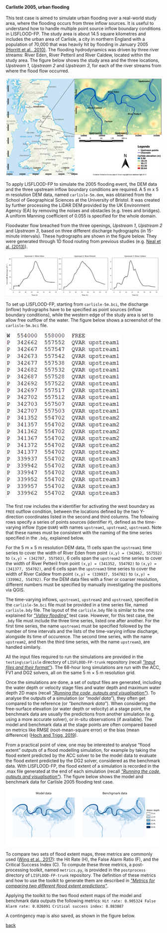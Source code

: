 #### Carlistle 2005, urban flooding

This test case is aimed to simulate urban flooding over a real-world study area, where the flooding occurs from three inflow sources. It is useful to understand how to handle multiple point source inflow boundary conditions in LISFLOOD-FP. The study area is about 14.5 square kilometres and includes the urban area of Carlisle, a city in northern England with a population of 70,000 that was heavily hit by flooding in January 2005 [(Horritt et al., 2010)](https://www.icevirtuallibrary.com/doi/pdf/10.1680/wama.2010.163.6.273). The flooding hydrodynamics was driven by three river streams: River Eden, River Petteril and River Caldew, located within the study area. The figure below shows the study area and the three locations, *Upstream 1*, *Upstream 2* and *Upstream 3*, for each of the river streams from where the flood flow occurred.   

![Image](/Figures/carl_1.PNG)

To apply LISFLOOD-FP to simulate the 2005 flooding event, the DEM data and the three upstream inflow boundary conditions are required. A 5 m x 5 m resolution DEM data, named `carlisle-5m.dem`, was obtained from the School of Geographical Sciences at the University of Bristol. It was created by further processing the LiDAR DEM provided by the UK Environment Agency (EA) by removing the noises and obstacles (e.g. trees and bridges). A uniform Manning coefficient of 0.055 is specified for the whole domain. 

Floodwater flow breached from the three openings, *Upstream 1*, *Upstream 2* and *Upstream 3*, based on three different discharge hydrographs (in 15-minute intervals). These hydrographs are shown in the figure below. They were generated through 1D flood routing from previous studies (e.g. [Neal et al. (2013)](https://onlinelibrary.wiley.com/doi/10.1002/hyp.9572)).

![Image](/Figures/carl_2.PNG)

To set up LISFLOOD-FP, starting from `carlisle-5m.bci`, the discharge (inflow) hydrographs have to be specified as point sources (inflow boundary conditions), while the western edge of the study area is set to allow free outflow of the water. The figure below shows a screenshot of the `carlisle-5m.bci` file.

![Image](/Figures/carl_3.PNG)

The first row includes the `W` identifier for activating the west boundary as `FREE` outflow condition, between the locations defined by the two Y-direction coordinates listed in the second and third columns. The following rows specify a series of points sources (identifier `P`), defined as the time-varying inflow (type `QVAR`) with names `upstream1`, `upstream2`, `upstream3`. Note that these names must be consistent with the naming of the time series specified in the `.bdy`, explained below. 

For the 5 m × 5 m resolution DEM data, 11 cells span the `upstream1` time series to cover the width of River Eden from point `(x,y) = (342662, 557552)` to `(x,y) = (342707, 557503)`, 6 cells span the `upstream2` time series to cover the width of River Petteril from point `(x,y) = (341352, 554702)` to `(x,y) = (341377, 554702)`, and 6 cells span the `upstream3` time series to cover the width of River Caldew from point `(x,y) = (339937, 554702)` to `(x,y) = (339962, 554702)`. For the DEM data files with a finer or coarser resolution, different numbers must be specified by manually investigating the positions via QGIS. 

The time-varying inflows, `upstream1`, `upstream2` and `upstream3`, specified in the `carlisle-5m.bci` file must be provided in a time series file, named `carlisle.bdy` file. The layout of the `carlisle.bdy` file is similar to the one explained for [*"Valley flooding"*](/EnvAcy5.md) test case. However, for this test case, the `.bdy` file must include the three time series, listed one after another. For the first time series, the name `upstream1` must be specified followed by the number of time intervals and the lists of the time-varying inflow discharge, alongside its time of occurence. The second time series, with the name `upstream2`, and then the third time series, with the name `upstream3`, are handled similarly.
 
All the input files required to run the simulations are provided in the `testing\carlisle` directory of `LISFLOOD-FP-trunk` repository (recall [*"Input files and their format"*](/Merewether1.md)). The 68-hour long simulations are run with the ACC, FV1 and DG2 solvers, all on the same 5 m × 5 m resolution grid.

Once the simulations are done, a set of output files are generated, including the water depth or velocity stage files and water depth and maximum water depth 2D maps (recall [*"Running the code, outputs and visualisation"*](/Merewether3.md)). To analyse the outputs of a simulation (or *“model data”*), they often get compared to the reference (or *“benchmark data”*). When considering the free-surface elevation (or water depth or velocity) at a stage point, the benchmark data are usually the predictions from another simulation (e.g. using a more accurate solver), or in-situ observations (if available). The model and benchmark data at the stage points are often compared based on metrics like RMSE (root-mean-square error) or the bias (mean difference) ([Hoch and Trigg, 2019](https://iopscience.iop.org/article/10.1088/1748-9326/aaf3d3)). 

From a practical point of view, one may be interested to analyse “flood extent” outputs of a flood modelling simulation, for example by taking the flood extent predicted by the ACC solver to be the model data to evaluate the flood extent predicted by the DG2 solver, considered as the benchmark data. With LISFLOOD-FP, the flood extent of a simulation is recorded in the .max file generated at the end of each simulation (recall [*"Running the code, outputs and visualisation"*](/Merewether3.md)). The figure below shows the model and benchmark data for Carlisle 2005 flooding test case.

![Image](/Figures/metrics5.svg)

To compare two sets of flood extent maps, three metrics are commonly used ([Wing et al., 2017](https://agupubs.onlinelibrary.wiley.com/doi/full/10.1002/2017WR020917)): the Hit Rate (H), the False Alarm Ratio (F), and the Critical Success Index (C). To compute these three metrics, a post-processing toolkit, named `metrics.py`, is provided in the `postprocess` directory of `LISFLOOD-FP-trunk` repository. The definition of these metrics and how to use the toolkit to generate them are described in [*"Metrics for comparing two different flood extent predictions"*](/metrics.md).

Applying the toolkit to the two flood extent maps of the model and benchmark data outputs the following metrics:
``
Hit rate: 0.905324
False Alarm rate: 0.026091
Critical success index: 0.883887
``

A contingency map is also saved, as shown in the figure below.


[back](/LISFLOOD8.0.md)

